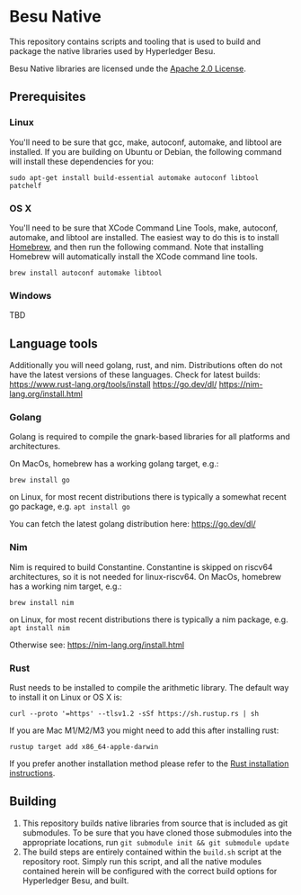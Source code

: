 # Besu Native

This repository contains scripts and tooling that is used to build and package the native libraries
used by Hyperledger Besu.

Besu Native libraries are licensed unde the [Apache 2.0 License](LICENSE).

## Prerequisites

### Linux

You'll need to be sure that gcc, make, autoconf, automake, and libtool are installed. If you are
building on Ubuntu or Debian, the following command will install these dependencies for you:

```
sudo apt-get install build-essential automake autoconf libtool patchelf
```

### OS X

You'll need to be sure that XCode Command Line Tools, make, autoconf, automake, and libtool are
installed. The easiest way to do this is to install [Homebrew](https://brew.sh/), and then run the
following command. Note that installing Homebrew will automatically install the XCode command line
tools.

```
brew install autoconf automake libtool
```

### Windows

TBD


## Language tools

Additionally you will need golang, rust, and nim.  Distributions often do not have the latest
versions of these languages.  Check for latest builds:
https://www.rust-lang.org/tools/install
https://go.dev/dl/
https://nim-lang.org/install.html

### Golang

Golang is required to compile the gnark-based libraries for all platforms and architectures.  

On MacOs, homebrew has a working golang target, e.g.:

`brew install go`

on Linux, for most recent distributions there is typically a somewhat recent go package, e.g.
`apt install go`

You can fetch the latest golang distribution here:
https://go.dev/dl/

### Nim

Nim is required to build Constantine.  Constantine is skipped on riscv64 architectures, so it is not needed for linux-riscv64.
On MacOs, homebrew has a working nim target, e.g.:

`brew install nim`

on Linux, for most recent distributions there is typically a nim package, e.g. 
`apt install nim`

Otherwise see:
https://nim-lang.org/install.html

### Rust

Rust needs to be installed to compile the arithmetic library. The default way to install it on Linux or OS X is:

```
curl --proto '=https' --tlsv1.2 -sSf https://sh.rustup.rs | sh
```

If you are Mac M1/M2/M3 you might need to add this after installing rust:

```
rustup target add x86_64-apple-darwin
```

If you prefer another installation method please refer to the [Rust installation instructions](https://www.rust-lang.org/tools/install).

## Building

1. This repository builds native libraries from source that is included as git submodules. To be
   sure that you have cloned those submodules into the appropriate locations,
   run `git submodule init && git submodule update`
2. The build steps are entirely contained within the `build.sh` script at the repository root.
   Simply run this script, and all the native modules contained herein will be configured with the
   correct build options for Hyperledger Besu, and built.

